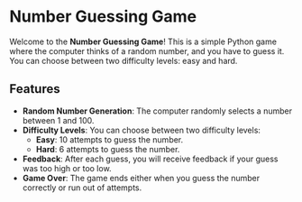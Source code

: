 # Number Guessing Game

Welcome to the **Number Guessing Game**! This is a simple Python game where the computer thinks of a random number, and you have to guess it. You can choose between two difficulty levels: easy and hard.

## Features
- **Random Number Generation**: The computer randomly selects a number between 1 and 100.
- **Difficulty Levels**: You can choose between two difficulty levels:
  - **Easy**: 10 attempts to guess the number.
  - **Hard**: 6 attempts to guess the number.
- **Feedback**: After each guess, you will receive feedback if your guess was too high or too low.
- **Game Over**: The game ends either when you guess the number correctly or run out of attempts.
